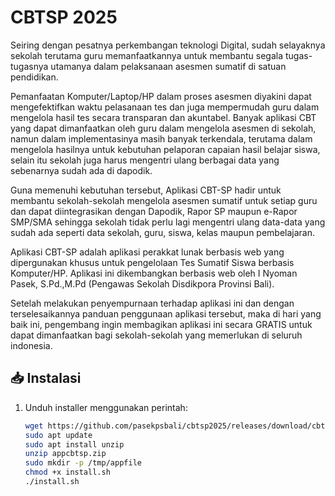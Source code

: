 # CBTSP 2025

Seiring dengan pesatnya perkembangan teknologi Digital, sudah selayaknya sekolah terutama guru memanfaatkannya untuk membantu segala tugas-tugasnya utamanya dalam pelaksanaan asesmen sumatif di satuan pendidikan.

Pemanfaatan Komputer/Laptop/HP dalam proses asesmen diyakini dapat mengefektifkan waktu pelasanaan tes dan juga mempermudah guru dalam mengelola hasil tes secara transparan dan akuntabel.
Banyak aplikasi CBT yang dapat dimanfaatkan oleh guru dalam mengelola asesmen di sekolah, namun dalam implementasinya masih banyak terkendala, terutama dalam mengelola hasilnya untuk kebutuhan pelaporan capaian hasil belajar siswa, selain itu sekolah juga harus mengentri ulang berbagai data yang sebenarnya sudah ada di dapodik.

Guna memenuhi kebutuhan tersebut, Aplikasi CBT-SP hadir untuk membantu sekolah-sekolah mengelola asesmen sumatif untuk setiap guru dan dapat diintegrasikan dengan Dapodik, Rapor SP maupun e-Rapor SMP/SMA sehingga sekolah tidak perlu lagi mengentri ulang data-data yang sudah ada seperti data sekolah, guru, siswa, kelas maupun pembelajaran.

Aplikasi CBT-SP adalah aplikasi perakkat lunak berbasis web yang dipergunakan khusus untuk pengelolaan Tes Sumatif Siswa berbasis Komputer/HP. Aplikasi ini dikembangkan berbasis web oleh I Nyoman Pasek, S.Pd.,M.Pd (Pengawas Sekolah Disdikpora Provinsi Bali).

Setelah melakukan penyempurnaan terhadap aplikasi ini dan dengan terselesaikannya panduan penggunaan aplikasi tersebut, maka di hari yang baik ini, pengembang ingin membagikan aplikasi ini secara GRATIS untuk dapat dimanfaatkan bagi sekolah-sekolah yang memerlukan di seluruh indonesia.

## 📥 Instalasi

1. Unduh installer menggunakan perintah:
   ```bash
   wget https://github.com/pasekpsbali/cbtsp2025/releases/download/cbt-sp-2025/appcbtsp.zip
   sudo apt update
   sudo apt install unzip
   unzip appcbtsp.zip
   sudo mkdir -p /tmp/appfile
   chmod +x install.sh
   ./install.sh
   
